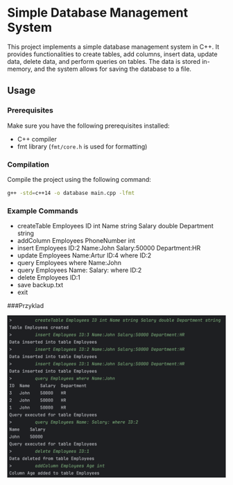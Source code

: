 # Simple Database Management System

This project implements a simple database management system in C++. It provides functionalities to create tables, add columns, insert data, update data, delete data, and perform queries on tables. The data is stored in-memory, and the system allows for saving the database to a file.

## Usage

### Prerequisites

Make sure you have the following prerequisites installed:

- C++ compiler
- fmt library (`fmt/core.h` is used for formatting)

### Compilation

Compile the project using the following command:

```bash
g++ -std=c++14 -o database main.cpp -lfmt
```
### Example Commands
- createTable Employees ID int Name string Salary double Department string
- addColumn Employees PhoneNumber int
- insert Employees ID:2 Name:John Salary:50000 Department:HR
- update Employees Name:Artur ID:4 where ID:2
- query Employees where Name:John
- query Employees Name: Salary: where ID:2
- delete Employees ID:1
- save backup.txt
- exit

###Przyklad

![Alt Text](https://github.com/fr3kz/database/blob/main/Zrzut%20ekranu%202023-12-27%20o%2018.30.49.png)

